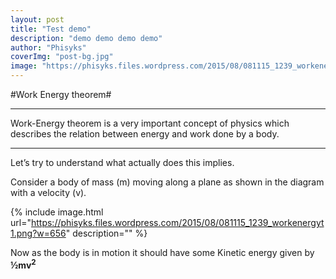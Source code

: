 ```yaml
---
layout: post
title: "Test demo"
description: "demo demo demo demo"
author: "Phisyks"
coverImg: "post-bg.jpg"
image: "https://phisyks.files.wordpress.com/2015/08/081115_1239_workenergyt1.png"
---
```


#Work Energy theorem#


***
Work-Energy theorem is a very important concept of physics which describes the relation between energy and work done by a body.
***

Let’s try to understand what actually does this implies.

Consider a body of mass (m) moving along a plane as shown in the diagram with a velocity (v).


{% include image.html url="https://phisyks.files.wordpress.com/2015/08/081115_1239_workenergyt1.png?w=656" description="" %} 

Now as the body is in motion it should have some Kinetic energy given by **½mv<sup>2</sup>**
